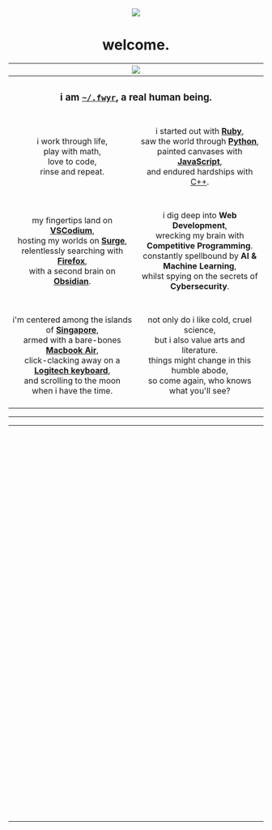 <div align="center">
    <a href="#"><img src="https://img.shields.io/badge/how-shall%20we%20comfort%20ourselves%3F-white"></a>
    <h1>welcome.</h1>
</div>

<table width="100%">
    <tr>
        <th colspan="2" align="center"><img src="https://external-content.duckduckgo.com/iu/?u=https%3A%2F%2Fi.pinimg.com%2Foriginals%2Fda%2Fe3%2F6a%2Fdae36a74337de05e249ce5afcec907c1.gif&f=1&nofb=1&ipt=06a97be3fcc3145b76a71706870e1e0dbcc61826542a6763b9f7d661acdfb908&ipo=images"></td>
    </tr>
    <tr>
        <th colspan="2" align="center">


### i am [`~/.fwyr`](https://ablipintime.co), a real human being.

            
            
</td>
</tr>
<tr>
<td width="50%" align="center">
    i work through life, <br>
    play with math, <br>
    love to code, <br>
    rinse and repeat.
</td>
<td width="50%" align="center">
    <br>
    i started out with <a href="https://www.ruby-lang.org/"><strong>Ruby</strong></a>, <br>
    saw the world through <a href="https://www.python.org/"><strong>Python</strong></a>, <br>
    painted canvases with <a href="https://developer.mozilla.org/en-US/docs/Web/javascript"><strong>JavaScript</strong></a>, <br>
    and endured hardships with <a href="https://isocpp.org/">C++</a>. <br>
    <br>
</td>
</tr>
<tr>
<td width="50%" align="center">
    <br>
    my fingertips land on <a href="https://www.vscodium.com/"><strong>VSCodium</strong></a>, <br>
    hosting my worlds on <a href="https://surge.sh/"><strong>Surge</strong></a>, <br>
    relentlessly searching with <a href="https://www.mozilla.org/en-US/firefox/new/"><strong>Firefox</strong></a>, <br>
    with a second brain on <a href="https://www.obsidian.md/"><strong>Obsidian</strong></a>. <br>
    <br>
</td>
<td width="50%" align="center">
    <br>
    i dig deep into <strong>Web Development</strong>, <br>
    wrecking my brain with <strong>Competitive Programming</strong>. <br>
    constantly spellbound by <strong>AI & Machine Learning</strong>, <br>
    whilst spying on the secrets of <strong>Cybersecurity</strong>. <br>
    <br>
</td>
</tr>
<tr>
<td width="50%" align="center">
    i'm centered among the islands of <a href="https://en.wikipedia.org/wiki/Singapore"><strong>Singapore</strong></a>, <br>
    armed with a bare-bones <a href="https://support.apple.com/kb/SP813?locale=en_US"><strong>Macbook Air</strong></a>, <br>
    click-clacking away on a <a href="https://www.logitech.com/en-us/products/keyboards/k380-multi-device.920-007558.html"><strong>Logitech keyboard</strong></a>, <br>
    and scrolling to the moon when i have the time. 
    <br>
</td>
<td width="50%" align="center">
    <br>
    not only do i like cold, cruel science, <br>
    but i also value arts and literature. <br>
    things might change in this humble abode, <br>
    so come again, who knows what you'll see? <br>
    <br>
</td>
</tr>
</table>


<hr>

<table>
    <tr><td colspan="2"><img src="https://external-content.duckduckgo.com/iu/?u=http%3A%2F%2Fimg4.wikia.nocookie.net%2F__cb20140406130441%2Flegomessageboards%2Fimages%2Fd%2Fd2%2FBlank.png&f=1&nofb=1&ipt=640640abbc7402f11b604846c06a1247439f436a589b3efe4cbd3cee3bf2b89d&ipo=images" height="1" width="9999"></td></tr>
    <tr><td colspan="2" align="center"><h2>🛠</h2></td></tr>
    <tr><td width="30%" align="center"><br><h3>Languages</h3><br></td>
        <td align="center"><br><a href="#"><img src="https://img.shields.io/badge/HTML5-E34F26?style=for-the-badge&logo=html5&logoColor=white" alt="html5"></a>
<a href="#"><img src="https://img.shields.io/badge/CSS3-1572B6?style=for-the-badge&logo=css3&logoColor=white" alt="css3"></a>
<a href="#"><img src="https://img.shields.io/badge/JavaScript-323330?style=for-the-badge&logo=javascript&logoColor=F7DF1E" alt="javascript"></a>
    <a href="#"><img src="https://img.shields.io/badge/Python-FFD43B?style=for-the-badge&logo=python&logoColor=blue" alt="python"></a>
<a href="#"><img src="https://img.shields.io/badge/C%2B%2B-00599C?style=for-the-badge&logo=c%2B%2B&logoColor=white" alt="c++"></a>
<a href="#"><img src="https://img.shields.io/badge/Ruby-CC342D?style=for-the-badge&logo=ruby&logoColor=white" alt="ruby"></a>
            <br><br></td>
    </tr>
    <tr><td width="30%" align="center"><br><h3>Frameworks/Libraries/Others</h3><br></td>
        <td align="center"><br><a href="#"><img src="https://img.shields.io/badge/Node.js-339933?style=for-the-badge&logo=nodedotjs&logoColor=white" alt="node.js"></a>
<a href="#"><img src="https://img.shields.io/badge/Bootstrap-563D7C?style=for-the-badge&logo=bootstrap&logoColor=white" alt="bootstrap"></a>
<a href="#"><img src="https://img.shields.io/badge/Sass-CC6699?style=for-the-badge&logo=sass&logoColor=white" alt="sass"></a>
<a href="#"><img src="https://img.shields.io/badge/Vue.js-35495E?style=for-the-badge&logo=vuedotjs&logoColor=4FC08D" alt="vue"></a>
<a href="#"><img src="https://img.shields.io/badge/SvelteKit-FF3E00?style=for-the-badge&logo=Svelte&logoColor=white" alt="sveltekit"></a>
<a href="#"><img src="https://img.shields.io/badge/Jekyll-CC0000?style=for-the-badge&logo=Jekyll&logoColor=white" alt="jekyll"></a>
<a href="#"><img src="https://img.shields.io/badge/Flask-000000?style=for-the-badge&logo=flask&logoColor=white" alt="flask"></a>
<a href="#"><img src="https://img.shields.io/badge/TensorFlow-FF6F00?style=for-the-badge&logo=tensorflow&logoColor=white" alt="tensorflow"></a>
<a href="#"><img src="https://img.shields.io/badge/Numpy-777BB4?style=for-the-badge&logo=numpy&logoColor=white" alt="numpy"></a>
<a href="#"><img src="https://img.shields.io/badge/Pandas-2C2D72?style=for-the-badge&logo=pandas&logoColor=white" alt="pandas"></a>
<a href="#"><img src="https://img.shields.io/badge/scikit_learn-F7931E?style=for-the-badge&logo=scikit-learn&logoColor=white" alt="scikit-learn"></a>
<a href="#"><img src="https://img.shields.io/badge/Keras-D00000?style=for-the-badge&logo=Keras&logoColor=white" alt="keras"></a>
<a href="#"><img src="https://img.shields.io/badge/OpenCV-27338e?style=for-the-badge&logo=OpenCV&logoColor=white" alt="opencv"></a>
            <br><br></td>
    </tr>
    <tr><td width="30%" align="center"><br><h3>Tools</h3><br></td>
        <td align="center"><br><a href="#"><img src="https://custom-icon-badges.herokuapp.com/badge/VSCodium-007ACC.svg?style=for-the-badge&logo=vscodium&logoColor=white" alt="vscodium"></a>
<a href="#"><img src="https://img.shields.io/badge/Visual_Studio_Code-0078D4?style=for-the-badge&logo=visual%20studio%20code&logoColor=white" alt="visual studio code"></a>
<a href="#"><img src="https://img.shields.io/badge/Atom-66595C?style=for-the-badge&logo=Atom&logoColor=white" alt="atom"></a>
<a href="#"><img src="https://img.shields.io/badge/NeoVim-%2357A143.svg?&style=for-the-badge&logo=neovim&logoColor=white" alt="neovim"></a>
<a href="#"><img src="https://img.shields.io/badge/Sublime_Text-%23575757.svg?&style=for-the-badge&logo=sublime-text&logoColor=important" alt="sublime text"></a>
<a href="#"><img src="https://img.shields.io/badge/Replit-667881?style=for-the-badge&logo=replit&logoColor=white" alt="replit"></a>
<a href="#"><img src="https://img.shields.io/badge/Colab-F9AB00?style=for-the-badge&logo=googlecolab&color=525252" alt="colab"></a>
<a href="#"><img src="https://img.shields.io/badge/Codepen-000000?style=for-the-badge&logo=codepen&logoColor=white" alt="codepen"></a>
<a href="#"><img src="https://img.shields.io/badge/Overleaf-47A141?style=for-the-badge&logo=Overleaf&logoColor=white" alt="overleaf"></a>
<a href="#"><img src="https://img.shields.io/badge/Notion-000000?style=for-the-badge&logo=notion&logoColor=white" alt="notion"></a>
<a href="#"><img src="https://img.shields.io/badge/Obsidian-483699?style=for-the-badge&logo=Obsidian&logoColor=white" alt="obsidian"></a>
<a href="#"><img src="https://img.shields.io/badge/Firefox_Browser-FF7139?style=for-the-badge&logo=Firefox-Browser&logoColor=white" alt="firefox"></a>
<a href="#"><img src="https://img.shields.io/badge/Git-F05033.svg?logo=git&style=for-the-badge&logoColor=white" alt="git"></a>
<a href="#"><img src="https://img.shields.io/badge/iTerm2-000000?style=for-the-badge&logo=iterm2&logoColor=white" alt="iterm2"></a>
<a href="#"><img src="https://img.shields.io/badge/macOS-000000?style=for-the-badge&logo=apple&logoColor=white" alt="macos"></a>
            <br><br></td>
    </tr>
    <tr><td colspan="2" align="center"><h2>❤️</h2></td></tr>
    <tr><td colspan="2" align="center"><br>
    <p>Artwork by <a href="https://waneella.com">Waneella</a></p>
    <p><a href="https://shields.io">shields.io</a></p>
    <p><a href="https://simpleicons.org/">simple-icons</a></p>
    <p><a href="https://github.com/alexandresanlim/Badges4-README.md-Profile">README Profile Badges</a></p>
    <p><a href="https://github.com/DenverCoder1/custom-icon-badges">custom-icon-badges</a></p>
</ul><br></td></tr>
    

